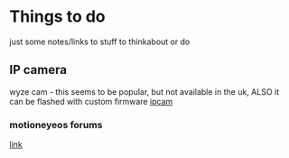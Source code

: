 # Things to do 
just some notes/links to stuff to thinkabout or do

## IP camera
wyze cam - this seems to be popular, but not available in the uk, ALSO it can be flashed with custom firmware
[ipcam](https://github.com/openipcamera/openipc-firmware)

### motioneyeos forums
[link](https://groups.google.com/forum/m/#!forum/motioneye)
